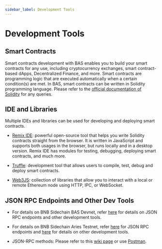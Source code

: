 ```yaml
---
sidebar_label: Development Tools
---
```

# Development Tools 

## Smart Contracts

Smart contracts development with BAS enables you to build your smart contracts for any use, including cryptocurrency exchanges, smart contract-based dApps, Decentralized Finance, and more. Smart contracts are programming logic that are executed automatically when a certain condition(s) are met. In BAS, smart contracts can be written in Solidity programming language. 
Please refer to the [official documentation of Solidity](https://docs.soliditylang.org/) for any queries.


## IDE and Libraries

Multiple IDEs and libraries can be used for developing and deploying smart contracts.

- [Remix IDE](https://remix.ethereum.org/): powerful open-source tool that helps you write Solidity contracts straight from the browser. It is written in JavaScript and supports both usages in the browser, but runs locally and in a desktop version. Remix IDE has modules for testing, debugging, deploying smart contracts, and much more.

- [Truffle](https://www.trufflesuite.com/docs/teams/quickstart): development tool that allows users to compile, test, debug and deploy smart contracts.

- [Web3JS](https://web3js.readthedocs.io/en/v1.2.11/): collection of libraries that allow you to interact with a local or remote Ethereum node using HTTP, IPC, or WebSocket.

## JSON RPC Endpoints and Other Dev Tools

* For details on BNB Sidechain BAS Devnet, refer [here](https://www.ankr.com/docs/build-blockchain/bas/demo) for details on JSON RPC endpoints and other development tools.
  
* For details on BNB Sidechain Aries Testnet, refer [here](https://docs.nodereal.io/nodereal/bas/build-on-bas/json-rpc-endpoint) for JSON RPC endpoints and [here](https://docs.nodereal.io/nodereal/bas/build-on-bas/development-tools-used-on-bas) for details on other development tools.

* JSON-RPC methods: Please refer to this [wiki page](https://github.com/ethereum/wiki/wiki/JSON-RPC) or use [Postman](https://documenter.getpostman.com/view/4117254/ethereum-json-rpc/RVu7CT5J?version=latest).